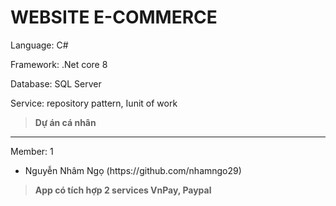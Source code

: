 # WEBSITE E-COMMERCE #
<p>Language: C#</p>
<p>Framework: .Net core 8</p>
<p>Database: SQL Server </p>
<p>Service: repository pattern, Iunit of work</p>

>**Dự án cá nhân**

<hr/>
<p>Member: 1</p> 
<ul>
  <li>Nguyễn Nhâm Ngọ (https://github.com/nhamngo29)</li>
</ul>

> **App có tích hợp 2 services VnPay, Paypal**
<div align="center">
